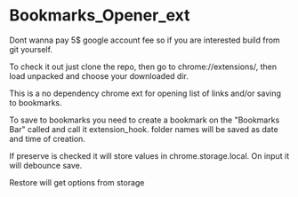 # Bookmarks_Opener_ext


Dont wanna pay 5$ google account fee so if you are interested build from git yourself.

To check it out just clone the repo, then go to chrome://extensions/, then load unpacked and choose your downloaded dir.

This is a no dependency chrome ext for opening list of links and/or saving to  bookmarks.

To save to bookmarks you need to create a bookmark on the "Bookmarks Bar" called and call it extension_hook.
folder names will be saved as date and time of creation. 

If preserve is checked it will store values in chrome.storage.local. On input it will debounce save.

Restore will get options from storage